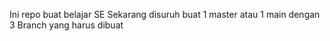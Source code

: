 Ini repo buat belajar SE
Sekarang disuruh buat 1 master atau 1 main
dengan 3 Branch yang harus dibuat
